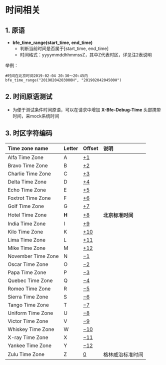 # 时间相关

## 1. 原语

- **bfe_time_range(start_time, end_time)**
  - 判断当前时间是否属于[start_time, end_time]
  - 时间格式：yyyymmddhhmmssZ，其中Z代表时区，详见注2表说明

举例：

```
#时间在北京时间2019-02-04 20:30～20:45内
bfe_time_range("20190204203000H", "20190204204500H")
```

## 2. 时间原语测试

- 为便于测试条件时间原语，可以在请求中增加 **X-Bfe-Debug-Time** 头部携带时间，来mock系统时间

## 3. 时区字符编码

| **Time zone name** | **Letter** | **Offset**                                             | **说明**         |
| :----------------- | :--------- | :----------------------------------------------------- | :--------------- |
| Alfa Time Zone     | A          | [+1](https://en.wikipedia.org/wiki/UTC%2B01:00)        |                  |
| Bravo Time Zone    | B          | [+2](https://en.wikipedia.org/wiki/UTC%2B02:00)        |                  |
| Charlie Time Zone  | C          | [+3](https://en.wikipedia.org/wiki/UTC%2B03:00)        |                  |
| Delta Time Zone    | D          | [+4](https://en.wikipedia.org/wiki/UTC%2B04:00)        |                  |
| Echo Time Zone     | E          | [+5](https://en.wikipedia.org/wiki/UTC%2B05:00)        |                  |
| Foxtrot Time Zone  | F          | [+6](https://en.wikipedia.org/wiki/UTC%2B06:00)        |                  |
| Golf Time Zone     | G          | [+7](https://en.wikipedia.org/wiki/UTC%2B07:00)        |                  |
| Hotel Time Zone    | **H**      | [+8](https://en.wikipedia.org/wiki/UTC%2B08:00)        | **北京标准时间** |
| India Time Zone    | I          | [+9](https://en.wikipedia.org/wiki/UTC%2B09:00)        |                  |
| Kilo Time Zone     | K          | [+10](https://en.wikipedia.org/wiki/UTC%2B10:00)       |                  |
| Lima Time Zone     | L          | [+11](https://en.wikipedia.org/wiki/UTC%2B11:00)       |                  |
| Mike Time Zone     | M          | [+12](https://en.wikipedia.org/wiki/UTC%2B12:00)       |                  |
| November Time Zone | N          | [−1](https://en.wikipedia.org/wiki/UTC−01:00)          |                  |
| Oscar Time Zone    | O          | [−2](https://en.wikipedia.org/wiki/UTC−02:00)          |                  |
| Papa Time Zone     | P          | [−3](https://en.wikipedia.org/wiki/UTC−03:00)          |                  |
| Quebec Time Zone   | Q          | [−4](https://en.wikipedia.org/wiki/UTC−04:00)          |                  |
| Romeo Time Zone    | R          | [−5](https://en.wikipedia.org/wiki/UTC−05:00)          |                  |
| Sierra Time Zone   | S          | [−6](https://en.wikipedia.org/wiki/UTC−06:00)          |                  |
| Tango Time Zone    | T          | [−7](https://en.wikipedia.org/wiki/UTC−07:00)          |                  |
| Uniform Time Zone  | U          | [−8](https://en.wikipedia.org/wiki/UTC−08:00)          |                  |
| Victor Time Zone   | V          | [−9](https://en.wikipedia.org/wiki/UTC−09:00)          |                  |
| Whiskey Time Zone  | W          | [−10](https://en.wikipedia.org/wiki/UTC−10:00)         |                  |
| X-ray Time Zone    | X          | [−11](https://en.wikipedia.org/wiki/UTC−11:00)         |                  |
| Yankee Time Zone   | Y          | [−12](https://en.wikipedia.org/wiki/UTC−12:00)         |                  |
| Zulu Time Zone     | Z          | [0](https://en.wikipedia.org/wiki/Greenwich_Mean_Time) | 格林威治标准时间 |